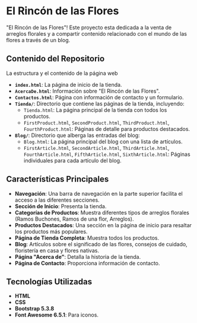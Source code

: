 # El Rincón de las Flores

"El Rincón de las Flores"! Este proyecto esta dedicada a la venta de arreglos florales y a compartir contenido relacionado con el mundo de las flores a través de un blog.

## Contenido del Repositorio

La estructura y el contenido de la página web

*   **`index.html`**: La página de inicio de la tienda.
*   **`AcercaDe.html`**: Información sobre "El Rincón de las Flores".
*   **`Contactos.html`**: Página con información de contacto y un formulario.
*   **`Tienda/`**: Directorio que contiene las páginas de la tienda, incluyendo:
    *   `Tienda.html`: La página principal de la tienda con todos los productos.
    *   `FirstProduct.html`, `SecondProduct.html`, `ThirdProduct.html`, `FourthProduct.html`: Páginas de detalle para productos destacados.
*   **`Blog/`**: Directorio que alberga las entradas del blog:
    *   `Blog.html`: La página principal del blog con una lista de artículos.
    *   `FirstArticle.html`, `SecondArticle.html`, `ThirdArticle.html`, `FourthArticle.html`, `FifthArticle.html`, `SixthArticle.html`: Páginas individuales para cada artículo del blog.

## Características Principales

*   **Navegación**: Una barra de navegación en la parte superior facilita el acceso a las diferentes secciones.
*   **Sección de Inicio**: Presenta la tienda.
*   **Categorías de Productos**: Muestra diferentes tipos de arreglos florales (Ramos Buchones, Ramos de una flor, Arreglos).
*   **Productos Destacados**: Una sección en la página de inicio para resaltar los productos más populares.
*   **Página de Tienda Completa**: Muestra todos los productos.
*   **Blog**: Artículos sobre el significado de las flores, consejos de cuidado, floristería en casa y flores nativas.
*   **Página "Acerca de"**: Detalla la historia de la tienda.
*   **Página de Contacto**: Proporciona información de contacto.

## Tecnologías Utilizadas

*   **HTML**
*   **CSS**
*   **Bootstrap 5.3.8**
*   **Font Awesome 6.5.1**: Para iconos.
